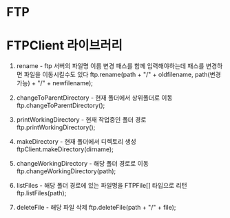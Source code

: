 # FTP
# FTPClient 라이브러리

1. rename - ftp 서버의 파일명 이름 변경 패스를 함께 입력해야하는데 패스를 변경하면 
            파일을 이동시킬수도 있다
ftp.rename(path + "/" + oldfilename, path(변경가능) + "/" + newfilename);

2. changeToParentDirectory - 현재 폴더에서 상위폴더로 이동
ftp.changeToParentDirectory();

3. printWorkingDirectory - 현재 작업중인 폴더 경로
ftp.printWorkingDirectory();

4. makeDirectory - 현재 폴더에서 디렉토리 생성
ftpClient.makeDirectory(dirname);

5. changeWorkingDirectory - 해당 폴더 경로로 이동
ftp.changeWorkingDirectory(path);

6. listFiles - 해당 폴더 경로에 있는 파일명을 FTPFile[] 타입으로 리턴
ftp.listFiles(path);

7. deleteFile - 해당 파일 삭제
ftp.deleteFile(path + "/" + file);
